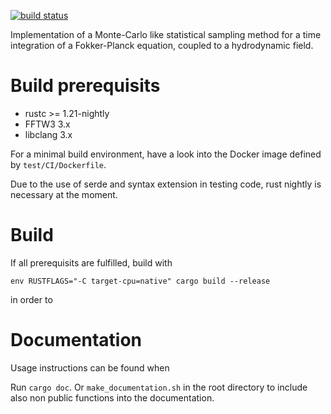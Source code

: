 [![build status](https://gitlab.physik.uni-mainz.de/fkoessel/mc-kinetics/badges/master/build.svg)](https://gitlab.physik.uni-mainz.de/fkoessel/mc-kinetics/commits/master)

Implementation of a Monte-Carlo like statistical sampling method for a time integration of a Fokker-Planck equation, coupled to a hydrodynamic field.

# Build prerequisits
* rustc >= 1.21-nightly
* FFTW3 3.x
* libclang 3.x

For a minimal build environment, have a look into the Docker image defined by `test/CI/Dockerfile`.

Due to the use of serde and syntax extension in testing code, rust nightly is
necessary at the moment.

# Build
If all prerequisits are fulfilled, build with
```
env RUSTFLAGS="-C target-cpu=native" cargo build --release
```
in order to

# Documentation
Usage instructions can be found when

Run `cargo doc`. Or `make_documentation.sh` in the root directory to include also non public functions into the documentation.
